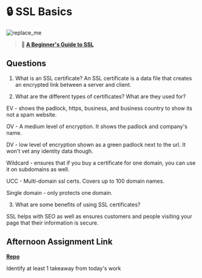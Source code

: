 # 🔒 SSL Basics

![replace_me](https://codeworks.blob.core.windows.net/public/assets/img/illustrations/placeholder.svg)

> **📖 [A Beginner's Guide to SSL](https://codeworksacademy.com/fs-student-guide/resources/wk8-9/07-SSL)**

## Questions

1. What is an SSL certificate?
An SSL certificate is a data file that creates an encrypted link between a server and client. 

2. What are the different types of certificates? What are they used for?

EV - shows the padlock, https, business, and business country to show its not a spam website.

OV - A medium level of encryption. It shows the padlock and company's name.

DV - low level of encryption shown as a green padlock next to the url. It won't vet any identity data though.

Wildcard - ensures that if you buy a certificate for one domain, you can use it on subdomains as well. 

UCC - Multi-domain ssl certs. Covers up to 100 domain names.

Single domain - only protects one domain. 

3. What are some benefits of using SSL certificates?

SSL helps with SEO as well as ensures customers and people visiting your page that their information is secure. 

## Afternoon Assignment Link

**[Repo](https://github.com/Max-Ball/<ASSIGNMENT_REPO>)**

Identify at least 1 takeaway from today's work
